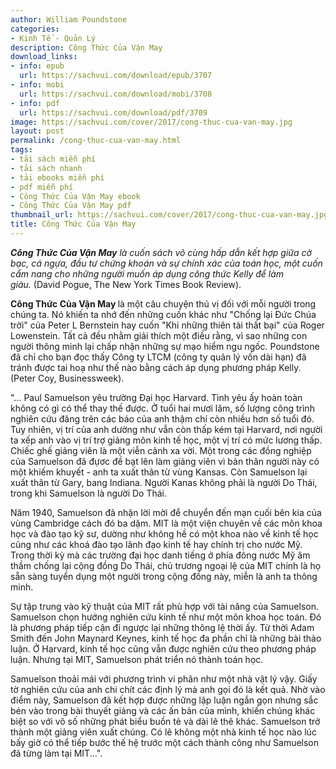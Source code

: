 ```yaml
---
author: William Poundstone
categories:
- Kinh Tế - Quản Lý
description: Công Thức Của Vận May
download_links:
- info: epub
  url: https://sachvui.com/download/epub/3707
- info: mobi
  url: https://sachvui.com/download/mobi/3708
- info: pdf
  url: https://sachvui.com/download/pdf/3709
image: https://sachvui.com/cover/2017/cong-thuc-cua-van-may.jpg
layout: post
permalink: /cong-thuc-cua-van-may.html
tags:
- tải sách miễn phí
- tải sách nhanh
- tải ebooks miễn phí
- pdf miễn phí
- Công Thức Của Vận May ebook
- Công Thức Của Vận May pdf
thumbnail_url: https://sachvui.com/cover/2017/cong-thuc-cua-van-may.jpg
title: Công Thức Của Vận May
---
```


 <div class="item-desc text-justify"> <p><em><strong>Công Thức Của Vận May</strong> là cuốn sách vô cùng hấp dẫn kết hợp giữa cờ bạc, cá ngựa, đầu tư chứng khoán và sự chính xác của toán học, một cuốn cẩm nang cho những người muốn áp dụng công thức Kelly để làm giàu. </em>(David Pogue, The New York Times Book Review).</p><p><strong>Công Thức Của Vận May </strong>là một câu chuyện thú vị đối với mỗi người trong chúng ta. Nó khiến ta nhớ đến những cuốn khác như "Chống lại Đức Chúa trời" của Peter L Bernstein hay cuốn "Khi những thiên tài thất bại" của Roger Lowenstein. Tất cả đều nhằm giải thích một điều rằng, vì sao những con người thông minh lại chấp nhận những sự mạo hiểm ngu ngốc. Poundstone đã chỉ cho bạn đọc thấy Công ty LTCM (công ty quản lý vốn dài hạn) đã tránh được tai hoạ như thế nào bằng cách áp dụng phương pháp Kelly. (Peter Coy, Businessweek).</p><p>"... Paul Samuelson yêu trường Đại học Harvard. Tình yêu ấy hoàn toàn không có gì có thể thay thế được. Ở tuổi hai mươi lăm, số lượng công trình nghiên cứu đăng trên các báo của anh thậm chí còn nhiều hơn số tuổi đó. Tuy nhiên, vị trí của anh dường như vẫn còn thấp kém tại Harvard, nơi người ta xếp anh vào vị trí trợ giảng môn kinh tế học, một vị trí có mức lương thấp. Chiếc ghế giảng viên là một viễn cảnh xa vời. Một trong các đồng nghiệp của Samuelson đã đựơc đề bạt lên làm giảng viên vì bản thân người này có một khiếm khuyết - anh ta xuất thân từ vùng Kansas. Còn Samuelson lại xuất thân từ Gary, bang Indiana. Người Kanas không phải là người Do Thái, trong khi Samuelson là người Do Thái.</p><p>Năm 1940, Samuelson đã nhận lời mời để chuyển đến mạn cuối bên kia của vùng Cambridge cách đó ba dặm. MIT là một viện chuyên về các môn khoa học và đào tạo kỹ sư, dường như không hề có một khoa nào về kinh tế học cũng như các khoá đào tạo lãnh đạo kinh tế hay chính trị cho nước Mỹ. Trong thời kỳ mà các trường đại học danh tiếng ở phía đông nước Mỹ âm thầm chống lại cộng đồng Do Thái, chủ trương ngoại lệ của MIT chính là họ sẵn sàng tuyển dụng một người trong cộng đồng này, miễn là anh ta thông minh.</p><p>Sự tập trung vào kỹ thuật của MIT rất phù hợp với tài năng của Samuelson. Samuelson chọn hướng nghiên cứu kinh tế như một môn khoa học toán. Đó là phương pháp tiếp cận đi ngược lại những thông lệ thời ấy. Từ thời Adam Smith đến John Maynard Keynes, kinh tế học đa phần chỉ là những bài thảo luận. Ở Harvard, kinh tế học cũng vẫn được nghiên cứu theo phương pháp luận. Nhưng tại MIT, Samuelson phát triển nó thành toán học.</p><p>Samuelson thoải mái với phương trình vi phân như một nhà vật lý vậy. Giấy tờ nghiên cứu của anh chi chít các định lý mà anh gọi đó là kết quả. Nhờ vào điểm này, Samuelson đã kết hợp được những lập luận ngắn gọn nhưng sắc bén vào trong bài thuyết giảng và các ấn bản của mình, khiến chúng khác biệt so với vô số những phát biểu buồn tẻ và dài lê thê khác. Samuelson trở thành một giảng viên xuất chúng. Có lẽ không một nhà kinh tế học nào lúc bấy giờ có thể tiếp bước thế hệ trước một cách thành công như Samuelson đã từng làm tại MIT...".</p> </div>